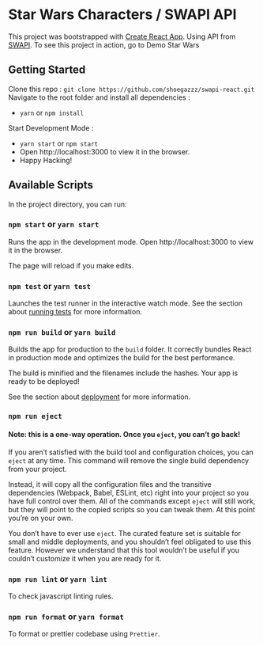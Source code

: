 # Star Wars Characters / SWAPI API
This project was bootstrapped with [Create React App](https://github.com/facebook/create-react-app). Using API from [SWAPI](https://pipedream.com/apps/swapi).
To see this project in action, go to Demo Star Wars
## Getting Started
Clone this repo : `git clone https://github.com/shoegazzz/swapi-react.git`
Navigate to the root folder and install all dependencies :
* `yarn` or `npm install`

Start Development Mode :
* `yarn start` or `npm start`
* Open http://localhost:3000 to view it in the browser.
* Happy Hacking!

## Available Scripts
In the project directory, you can run:
### `npm start` or `yarn start`
Runs the app in the development mode.
Open http://localhost:3000 to view it in the browser.

The page will reload if you make edits.

### `npm test` or `yarn test`
Launches the test runner in the interactive watch mode.
See the section about [running tests](https://create-react-app.dev/docs/running-tests/) for more information.

### `npm run build` or `yarn build`
Builds the app for production to the `build` folder.
It correctly bundles React in production mode and optimizes the build for the best performance.

The build is minified and the filenames include the hashes.
Your app is ready to be deployed!

See the section about [deployment](https://create-react-app.dev/docs/deployment/) for more information.

### `npm run eject`

#### Note: this is a one-way operation. Once you `eject`, you can’t go back!

If you aren’t satisfied with the build tool and configuration choices, you can `eject` at any time. This command will remove the single build dependency from your project.

Instead, it will copy all the configuration files and the transitive dependencies (Webpack, Babel, ESLint, etc) right into your project so you have full control over them. All of the commands except `eject` will still work, but they will point to the copied scripts so you can tweak them. At this point you’re on your own.

You don’t have to ever use `eject`. The curated feature set is suitable for small and middle deployments, and you shouldn’t feel obligated to use this feature. However we understand that this tool wouldn’t be useful if you couldn’t customize it when you are ready for it.

### `npm run lint` or `yarn lint`

To check javascript linting rules.

### `npm run format` or `yarn format`

To format or prettier codebase using `Prettier`.
